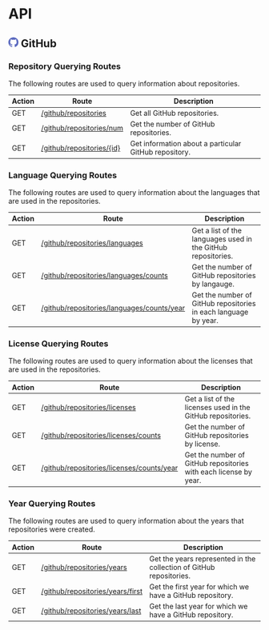 # API

## <img width="20px" src="../images/logos/github-logo.svg" /> GitHub

### Repository Querying Routes

The following routes are used to query information about repositories.

| Action | Route | Description |
| --- | --- | --- |
| GET | [/github/repositories](./github/repositories/get.md) | Get all GitHub repositories. |
| GET | [/github/repositories/num](./github/repositories/get-num.md) | Get the number of GitHub repositories.  |
| GET | [/github/repositories/{id}](./github/repositories/get-by-id.md) | Get information about a particular GitHub repository. |

### Language Querying Routes

The following routes are used to query information about the languages that are used in the repositories.

| Action | Route | Description |
| --- | --- | --- |
| GET | [/github/repositories/languages](./github/languages/get.md) | Get a list of the languages used in the GitHub repositories. |
| GET | [/github/repositories/languages/counts](./github/languages/get-counts.md) | Get the number of GitHub repositories by langauge. |
| GET | [/github/repositories/languages/counts/year](./github/languages/get-counts-by-year.md) | Get the number of GitHub repositories in each language by year. |

### License Querying Routes

The following routes are used to query information about the licenses that are used in the repositories.

| Action | Route | Description |
| --- | --- | --- |
| GET | [/github/repositories/licenses](./github/licenses/get.md) | Get a list of the licenses used in the GitHub repositories. |
| GET | [/github/repositories/licenses/counts](./github/licenses/get-counts.md) | Get the number of GitHub repositories by license. |
| GET | [/github/repositories/licenses/counts/year](./github/licenses/get-counts-by-year.md) | Get the number of GitHub repositories with each license by year. |

### Year Querying Routes

The following routes are used to query information about the years that repositories were created.

| Action | Route | Description |
| --- | --- | --- |
| GET | [/github/repositories/years](./github/years/get.md) | Get the years represented in the collection of GitHub repositories. |
| GET | [/github/repositories/years/first](./github/years/get-first.md) | Get the first year for which we have a GitHub repository. |
| GET | [/github/repositories/years/last](./github/years/get-last.md) | Get the last year for which we have a GitHub repository. |
